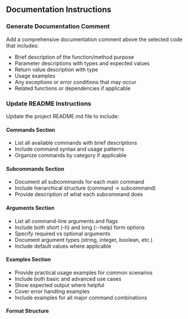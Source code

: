 ## Documentation Instructions

### Generate Documentation Comment

Add a comprehensive documentation comment above the selected code that includes:

- Brief description of the function/method purpose
- Parameter descriptions with types and expected values
- Return value description with type
- Usage examples
- Any exceptions or error conditions that may occur
- Related functions or dependencies if applicable

### Update README Instructions

Update the project README.md file to include:

#### Commands Section

- List all available commands with brief descriptions
- Include command syntax and usage patterns
- Organize commands by category if applicable

#### Subcommands Section

- Document all subcommands for each main command
- Include hierarchical structure (command -> subcommand)
- Provide description of what each subcommand does

#### Arguments Section

- List all command-line arguments and flags
- Include both short (-h) and long (--help) form options
- Specify required vs optional arguments
- Document argument types (string, integer, boolean, etc.)
- Include default values where applicable

#### Examples Section

- Provide practical usage examples for common scenarios
- Include both basic and advanced use cases
- Show expected output where helpful
- Cover error handling examples
- Include examples for all major command combinations

#### Format Structure
